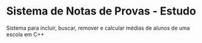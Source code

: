 # Sistema de Notas de Provas - Estudo
 Sistema para incluir, buscar, remover e calcular médias de alunos de uma escola em C++
